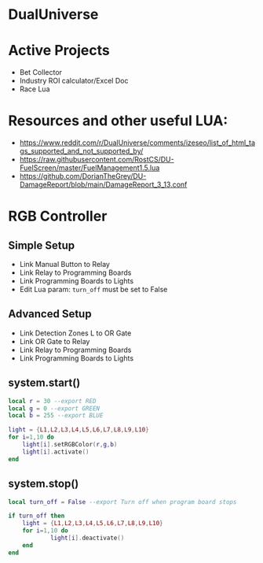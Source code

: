 # DualUniverse

# Active Projects
- Bet Collector
- Industry ROI calculator/Excel Doc
- Race Lua

# Resources and other useful LUA:

- https://www.reddit.com/r/DualUniverse/comments/izeseo/list_of_html_tags_supported_and_not_supported_by/
- https://raw.githubusercontent.com/RostCS/DU-FuelScreen/master/FuelManagement1.5.lua
- https://github.com/DorianTheGrey/DU-DamageReport/blob/main/DamageReport_3_13.conf


# RGB Controller 
## Simple Setup
- Link Manual Button to Relay
- Link Relay to Programming Boards
- Link Programming Boards to Lights
- Edit Lua param: `turn_off` must be set to False

## Advanced Setup
- Link Detection Zones L to OR Gate
- Link OR Gate to Relay
- Link Relay to Programming Boards
- Link Programming Boards to Lights

## system.start()

```lua
local r = 30 --export RED
local g = 0 --export GREEN
local b = 255 --export BLUE

light = {L1,L2,L3,L4,L5,L6,L7,L8,L9,L10}
for i=1,10 do      
    light[i].setRGBColor(r,g,b)
    light[i].activate()
end
```

## system.stop()

```lua
local turn_off = False --export Turn off when program board stops

if turn_off then
	light = {L1,L2,L3,L4,L5,L6,L7,L8,L9,L10}	
	for i=1,10 do	
    		light[i].deactivate()
	end
end
```
